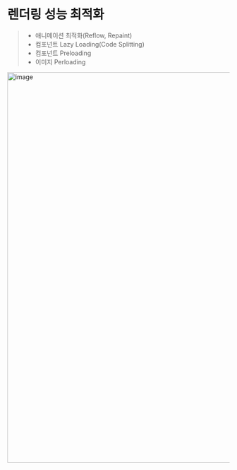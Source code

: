 # 렌더링 성능 최적화

> - 애니메이션 최적화(Reflow, Repaint)
> - 컴포넌트 Lazy Loading(Code Splitting)
> - 컴포넌트 Preloading
> - 이미지 Perloading

<img width="884" alt="image" src="https://github.com/pozafly/TIL/assets/59427983/0544f705-ad08-48f0-9647-09aa9d931b84">
